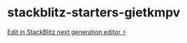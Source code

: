 # stackblitz-starters-gietkmpv

[Edit in StackBlitz next generation editor ⚡️](https://stackblitz.com/~/github.com/PrasadJagtap01/stackblitz-starters-gietkmpv)
